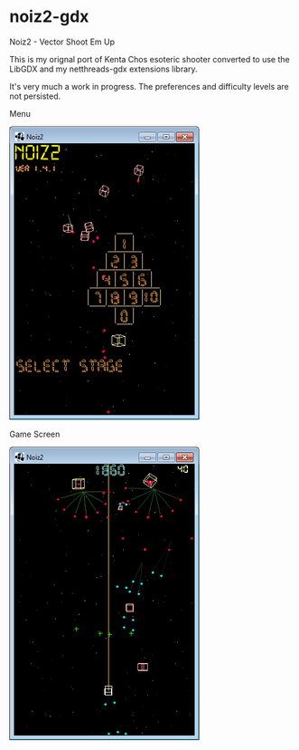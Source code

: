 noiz2-gdx
=========

Noiz2 - Vector Shoot Em Up

This is my orignal port of Kenta Chos esoteric shooter converted to use the LibGDX and my netthreads-gdx extensions library.

It's very much a work in progress. The preferences and difficulty levels are not persisted.

Menu

![Demo](https://github.com/alistairrutherford/images/raw/master/noiz2_1.png) 

Game Screen

![Demo](https://github.com/alistairrutherford/images/raw/master/noiz2_2.png)
